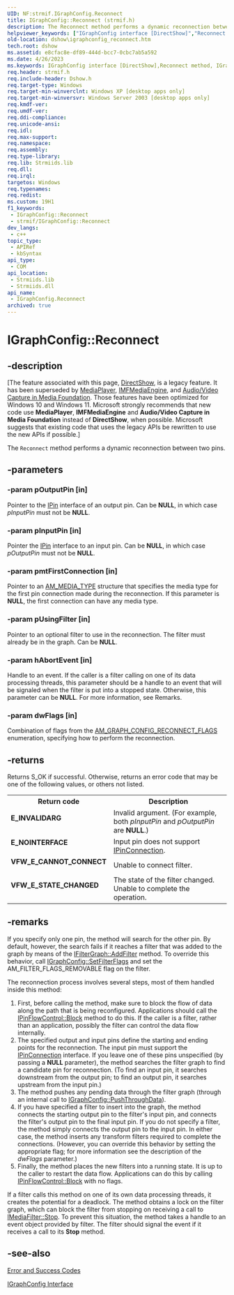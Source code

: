 ```yaml
---
UID: NF:strmif.IGraphConfig.Reconnect
title: IGraphConfig::Reconnect (strmif.h)
description: The Reconnect method performs a dynamic reconnection between two pins.
helpviewer_keywords: ["IGraphConfig interface [DirectShow]","Reconnect method","IGraphConfig.Reconnect","IGraphConfig::Reconnect","IGraphConfigReconnect","Reconnect","Reconnect method [DirectShow]","Reconnect method [DirectShow]","IGraphConfig interface","dshow.igraphconfig_reconnect","strmif/IGraphConfig::Reconnect"]
old-location: dshow\igraphconfig_reconnect.htm
tech.root: dshow
ms.assetid: e8cfac8e-df89-444d-bcc7-0cbc7ab5a592
ms.date: 4/26/2023
ms.keywords: IGraphConfig interface [DirectShow],Reconnect method, IGraphConfig.Reconnect, IGraphConfig::Reconnect, IGraphConfigReconnect, Reconnect, Reconnect method [DirectShow], Reconnect method [DirectShow],IGraphConfig interface, dshow.igraphconfig_reconnect, strmif/IGraphConfig::Reconnect
req.header: strmif.h
req.include-header: Dshow.h
req.target-type: Windows
req.target-min-winverclnt: Windows XP [desktop apps only]
req.target-min-winversvr: Windows Server 2003 [desktop apps only]
req.kmdf-ver: 
req.umdf-ver: 
req.ddi-compliance: 
req.unicode-ansi: 
req.idl: 
req.max-support: 
req.namespace: 
req.assembly: 
req.type-library: 
req.lib: Strmiids.lib
req.dll: 
req.irql: 
targetos: Windows
req.typenames: 
req.redist: 
ms.custom: 19H1
f1_keywords:
 - IGraphConfig::Reconnect
 - strmif/IGraphConfig::Reconnect
dev_langs:
 - c++
topic_type:
 - APIRef
 - kbSyntax
api_type:
 - COM
api_location:
 - Strmiids.lib
 - Strmiids.dll
api_name:
 - IGraphConfig.Reconnect
archived: true
---
```


# IGraphConfig::Reconnect


## -description

\[The feature associated with this page, [DirectShow](/windows/win32/directshow/directshow), is a legacy feature. It has been superseded by [MediaPlayer](/uwp/api/Windows.Media.Playback.MediaPlayer), [IMFMediaEngine](/windows/win32/api/mfmediaengine/nn-mfmediaengine-imfmediaengine), and [Audio/Video Capture in Media Foundation](/windows/win32/medfound/audio-video-capture-in-media-foundation). Those features have been optimized for Windows 10 and Windows 11. Microsoft strongly recommends that new code use **MediaPlayer**, **IMFMediaEngine** and **Audio/Video Capture in Media Foundation** instead of **DirectShow**, when possible. Microsoft suggests that existing code that uses the legacy APIs be rewritten to use the new APIs if possible.\]

The <code>Reconnect</code> method performs a dynamic reconnection between two pins.

## -parameters

### -param pOutputPin [in]

Pointer to the <a href="/windows/desktop/api/strmif/nn-strmif-ipin">IPin</a> interface of an output pin. Can be <b>NULL</b>, in which case <i>pInputPin</i> must not be <b>NULL</b>.

### -param pInputPin [in]

Pointer the <a href="/windows/desktop/api/strmif/nn-strmif-ipin">IPin</a> interface to an input pin. Can be <b>NULL</b>, in which case <i>pOutputPin</i> must not be <b>NULL</b>.

### -param pmtFirstConnection [in]

Pointer to an <a href="/windows/desktop/api/strmif/ns-strmif-am_media_type">AM_MEDIA_TYPE</a> structure that specifies the media type for the first pin connection made during the reconnection. If this parameter is <b>NULL</b>, the first connection can have any media type.

### -param pUsingFilter [in]

Pointer to an optional filter to use in the reconnection. The filter must already be in the graph. Can be <b>NULL</b>.

### -param hAbortEvent [in]

Handle to an event. If the caller is a filter calling on one of its data processing threads, this parameter should be a handle to an event that will be signaled when the filter is put into a stopped state. Otherwise, this parameter can be <b>NULL</b>. For more information, see Remarks.

### -param dwFlags [in]

Combination of flags from the [AM_GRAPH_CONFIG_RECONNECT_FLAGS](/windows/desktop/api/strmif/ne-strmif-am_graph_config_reconnect_flags) enumeration, specifying how to perform the reconnection.

## -returns

Returns S_OK if successful. Otherwise, returns an error code that may be one of the following values, or others not listed.

<table>
<tr>
<th>Return code</th>
<th>Description</th>
</tr>
<tr>
<td width="40%">
<dl>
<dt><b>E_INVALIDARG</b></dt>
</dl>
</td>
<td width="60%">
Invalid argument. (For example, both <i>pInputPin</i> and <i>pOutputPin</i> are <b>NULL</b>.)

</td>
</tr>
<tr>
<td width="40%">
<dl>
<dt><b>E_NOINTERFACE</b></dt>
</dl>
</td>
<td width="60%">
Input pin does not support <a href="/windows/desktop/api/strmif/nn-strmif-ipinconnection">IPinConnection</a>.

</td>
</tr>
<tr>
<td width="40%">
<dl>
<dt><b>VFW_E_CANNOT_CONNECT</b></dt>
</dl>
</td>
<td width="60%">
Unable to connect filter.

</td>
</tr>
<tr>
<td width="40%">
<dl>
<dt><b>VFW_E_STATE_CHANGED</b></dt>
</dl>
</td>
<td width="60%">
The state of the filter changed. Unable to complete the operation.

</td>
</tr>
</table>

## -remarks

If you specify only one pin, the method will search for the other pin. By default, however, the search fails if it reaches a filter that was added to the graph by means of the <a href="/windows/desktop/api/strmif/nf-strmif-ifiltergraph-addfilter">IFilterGraph::AddFilter</a> method. To override this behavior, call <a href="/windows/desktop/api/strmif/nf-strmif-igraphconfig-setfilterflags">IGraphConfig::SetFilterFlags</a> and set the AM_FILTER_FLAGS_REMOVABLE flag on the filter.

The reconnection process involves several steps, most of them handled inside this method:

<ol>
<li>First, before calling the method, make sure to block the flow of data along the path that is being reconfigured. Applications should call the <a href="/windows/desktop/api/strmif/nf-strmif-ipinflowcontrol-block">IPinFlowControl::Block</a> method to do this. If the caller is a filter, rather than an application, possibly the filter can control the data flow internally.</li>
<li>The specified output and input pins define the starting and ending points for the reconnection. The input pin must support the <a href="/windows/desktop/api/strmif/nn-strmif-ipinconnection">IPinConnection</a> interface. If you leave one of these pins unspecified (by passing a <b>NULL</b> parameter), the method searches the filter graph to find a candidate pin for reconnection. (To find an input pin, it searches downstream from the output pin; to find an output pin, it searches upstream from the input pin.)</li>
<li>The method pushes any pending data through the filter graph (through an internal call to <a href="/windows/desktop/api/strmif/nf-strmif-igraphconfig-pushthroughdata">IGraphConfig::PushThroughData</a>).</li>
<li>If you have specified a filter to insert into the graph, the method connects the starting output pin to the filter's input pin, and connects the filter's output pin to the final input pin. If you do not specify a filter, the method simply connects the output pin to the input pin. In either case, the method inserts any transform filters required to complete the connections. (However, you can override this behavior by setting the appropriate flag; for more information see the description of the <i>dwFlags</i> parameter.)</li>
<li>Finally, the method places the new filters into a running state. It is up to the caller to restart the data flow. Applications can do this by calling <a href="/windows/desktop/api/strmif/nf-strmif-ipinflowcontrol-block">IPinFlowControl::Block</a> with no flags.</li>
</ol>
If a filter calls this method on one of its own data processing threads, it creates the potential for a deadlock. The method obtains a lock on the filter graph, which can block the filter from stopping on receiving a call to <a href="/windows/desktop/api/strmif/nf-strmif-imediafilter-stop">IMediaFilter::Stop</a>. To prevent this situation, the method takes a handle to an event object provided by filter. The filter should signal the event if it receives a call to its <b>Stop</b> method.

## -see-also

<a href="/windows/desktop/DirectShow/error-and-success-codes">Error and Success Codes</a>



<a href="/windows/desktop/api/strmif/nn-strmif-igraphconfig">IGraphConfig Interface</a>